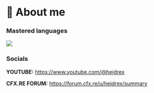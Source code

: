 # 🌿 About me

### Mastered languages
[![](https://skillicons.dev/icons?i=lua,css,html,js)](https://skillicons.dev)
### Socials
**YOUTUBE:** https://www.youtube.com/@hejdrex

**CFX.RE FORUM:** https://forum.cfx.re/u/hejdrex/summary

